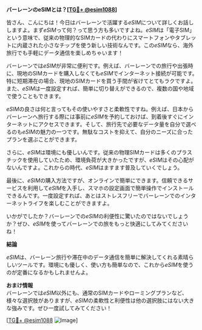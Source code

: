**バーレーンのeSIMとは？[[TG💪+ @esim1088](https://t.me/s/esim1088)]**

皆さん、こんにちは！今日はバーレーンで活躍する*eSIM*について詳しくお話ししますよ。まず*eSIM*って何？って思う方も多いですよね。*eSIM*は「電子SIM」という意味で、従来の物理的なSIMカードの代わりにスマートフォンやタブレットに内蔵された小さなチップを使う新しい技術なんです。この*eSIM*なら、海外旅行でも手軽にデータ通信を楽しめちゃいます！

バーレーンでは*eSIM*が非常に便利です。例えば、バーレーンでの旅行や出張時に、現地のSIMカードを購入しなくても*eSIM*でインターネット接続が可能です。特に短期滞在の場合、現地のSIMカードを買う手間が省けてとてもラクですよ。また、*eSIM*は一度設定すれば、簡単に切り替えができるので、複数の国や地域で使うこともできます。

*eSIM*の良さは何と言ってもその使いやすさと柔軟性ですね。例えば、日本からバーレーンへ旅行する際には事前に*eSIM*を予約しておけば、到着後すぐにインターネットにアクセスできます。そして、旅行先で必要なデータ量を自分で選べるのも*eSIM*の魅力の一つです。無駄なコストを抑えて、自分のニーズに合ったプランを選ぶことができます。

さらに、*eSIM*は環境にも優しいんです。従来の物理SIMカードは多くのプラスチックを使用していたため、環境負荷が大きかったですが、*eSIM*はその心配がないんですよ。これからの時代、*eSIM*はますます普及していくでしょう。

最後に、*eSIM*の購入方法ですが、オンラインで簡単にできます。信頼できるサービスを利用して*eSIM*を入手し、スマホの設定画面で簡単操作でインストールできるんです。一度設定すれば、あとはストレスフリーでバーレーンでのインターネットライフを楽しむことができますよ。

いかがでしたか？バーレーンでの*eSIM*の利便性に驚いたのではないでしょうか？ぜひ、*eSIM*を使ってバーレーンでの旅をもっと快適にしてみてくださいね！

**結論**

*eSIM*は、バーレーン旅行や滞在中のデータ通信を簡単に解決してくれる素晴らしいツールです。環境にも優しく、使い方も簡単なので、これから*eSIM*を使うのが定番になるかもしれませんよ。

**おまけ情報**  
バーレーンでは*eSIM*以外にも、通常のSIMカードやローミングプランなど、様々な選択肢がありますが、*eSIM*の柔軟性と利便性は他の選択肢にはない大きな強みです。ぜひ一度試してみてください！

[[TG💪+ @esim1088](https://t.me/s/esim1088) ![Image](https://i.postimg.cc/Y0z9fWf4/image.png)]